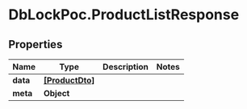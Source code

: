 # DbLockPoc.ProductListResponse

## Properties
Name | Type | Description | Notes
------------ | ------------- | ------------- | -------------
**data** | [**[ProductDto]**](ProductDto.md) |  | 
**meta** | **Object** |  | 


